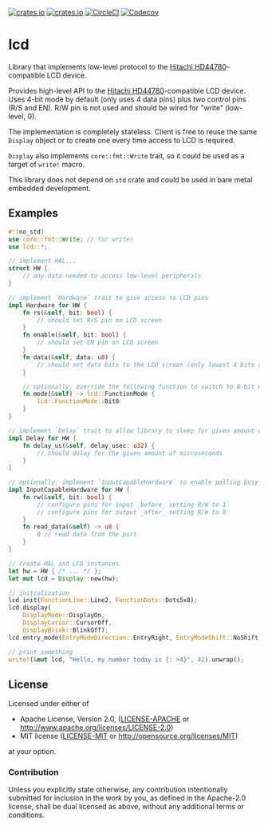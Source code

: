 [![crates.io](https://img.shields.io/crates/v/lcd.svg)](https://crates.io/crates/lcd)
[![crates.io](https://img.shields.io/crates/d/lcd.svg)](https://crates.io/crates/lcd)
[![CircleCI](https://img.shields.io/circleci/project/github/idubrov/lcd.svg)](https://circleci.com/gh/idubrov/lcd)
[![Codecov](https://img.shields.io/codecov/c/github/idubrov/lcd.svg)](https://codecov.io/gh/idubrov/lcd)

# lcd

Library that implements low-level protocol to the [Hitachi HD44780][1]-compatible LCD device.

Provides high-level API to the [Hitachi HD44780][1]-compatible LCD device. Uses 4-bit mode
by default (only uses 4 data pins) plus two control pins (R/S and EN). R/W pin is not used
and should be wired for "write" (low-level, 0).

The implementation is completely stateless. Client is free to reuse the same `Display` object
or to create one every time access to LCD is required.

`Display` also implements `core::fmt::Write` trait, so it could be used as a target of `write!`
macro.

This library does not depend on `std` crate and could be used in bare metal embedded development.

## Examples
```rust
#![no_std]
use core::fmt::Write; // for write!
use lcd::*;

// implement HAL...
struct HW {
    // any data needed to access low-level peripherals
}

// implement `Hardware` trait to give access to LCD pins
impl Hardware for HW {
    fn rs(&self, bit: bool) {
        // should set R/S pin on LCD screen
    }
    fn enable(&self, bit: bool) {
        // should set EN pin on LCD screen
    }
    fn data(&self, data: u8) {
        // should set data bits to the LCD screen (only lowest 4 bits are used in 4-bit mode).
    }

    // optionally, override the following function to switch to 8-bit mode
    fn mode(&self) -> lcd::FunctionMode {
        lcd::FunctionMode::Bit8
    }
}

// implement `Delay` trait to allow library to sleep for given amount of time
impl Delay for HW {
    fn delay_us(&self, delay_usec: u32) {
        // should delay for the given amount of microseconds
    }
}

// optionally, implement `InputCapableHardware` to enable polling busy flag instead of delay
impl InputCapableHardware for HW {
    fn rw(&self, bit: bool) {
        // configure pins for input _before_ setting R/W to 1
        // configure pins for output _after_ setting R/W to 0
    }
    fn read_data(&self) -> u8 {
        0 // read data from the port
    }
}

// create HAL and LCD instances
let hw = HW { /* ... */ };
let mut lcd = Display::new(hw);

// initialization
lcd.init(FunctionLine::Line2, FunctionDots::Dots5x8);
lcd.display(
    DisplayMode::DisplayOn,
    DisplayCursor::CursorOff,
    DisplayBlink::BlinkOff);
lcd.entry_mode(EntryModeDirection::EntryRight, EntryModeShift::NoShift);

// print something
write!(&mut lcd, "Hello, my number today is {: >4}", 42).unwrap();
```

[1]: https://en.wikipedia.org/wiki/Hitachi_HD44780_LCD_controller

## License

Licensed under either of

 * Apache License, Version 2.0, ([LICENSE-APACHE](LICENSE-APACHE) or http://www.apache.org/licenses/LICENSE-2.0)
 * MIT license ([LICENSE-MIT](LICENSE-MIT) or http://opensource.org/licenses/MIT)

at your option.

### Contribution

Unless you explicitly state otherwise, any contribution intentionally submitted
for inclusion in the work by you, as defined in the Apache-2.0 license, shall be dual licensed as above, without any
additional terms or conditions.

